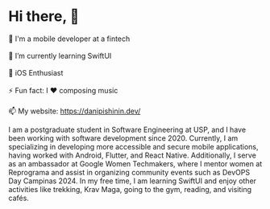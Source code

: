 # Hi there, 👋</br>

🔭  I'm a mobile developer at a fintech  </br></br>
🌱  I’m currently learning SwiftUI </br></br>
💬  iOS Enthusiast </br></br>
⚡  Fun fact: I ❤️ composing music </br></br>
📫  My website: https://danipishinin.dev/

I am a postgraduate student in Software Engineering at USP, and I have been working with software development since 2020. Currently, I am specializing in developing more accessible and secure mobile applications, having worked with Android, Flutter, and React Native. Additionally, I serve as an ambassador at Google Women Techmakers, where I mentor women at Reprograma and assist in organizing community events such as DevOPS Day Campinas 2024. In my free time, I am learning SwiftUI and enjoy other activities like trekking, Krav Maga, going to the gym, reading, and visiting cafés.

